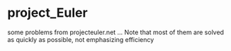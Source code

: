 project_Euler
=============

some problems from projecteuler.net ... Note that most of them are solved as quickly as possible, not emphasizing efficiency
